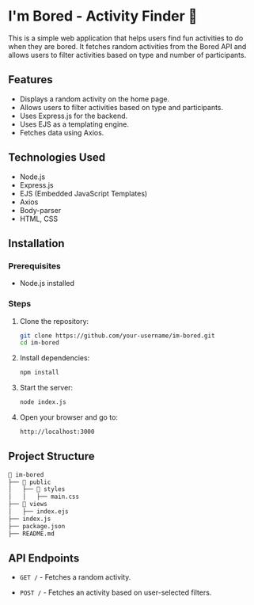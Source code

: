 # I'm Bored - Activity Finder 🥱

This is a simple web application that helps users find fun activities to do when they are bored. It fetches random activities from the Bored API and allows users to filter activities based on type and number of participants.

## Features
- Displays a random activity on the home page.
- Allows users to filter activities based on type and participants.
- Uses Express.js for the backend.
- Uses EJS as a templating engine.
- Fetches data using Axios.

## Technologies Used
- Node.js
- Express.js
- EJS (Embedded JavaScript Templates)
- Axios
- Body-parser
- HTML, CSS

## Installation
### Prerequisites
- Node.js installed

### Steps
1. Clone the repository:
    ```bash
    git clone https://github.com/your-username/im-bored.git
    cd im-bored
    ```

2. Install dependencies:
    ```bash
    npm install
    ```
    
3. Start the server:
    ```bash
    node index.js
    ```
    
4. Open your browser and go to:
    ```bash
    http://localhost:3000
    ```

## Project Structure
```bash
📂 im-bored
├── 📂 public
│   ├── 📂 styles
│   │   ├── main.css
├── 📂 views
│   ├── index.ejs
├── index.js
├── package.json
├── README.md
```

## API Endpoints
- `GET /` - Fetches a random activity.

- `POST /` - Fetches an activity based on user-selected filters.
